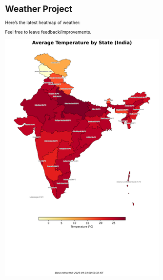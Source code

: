 # Weather Project

Here’s the latest heatmap of weather:

Feel free to leave feedback/improvements.

![India Heatmap](docs/assets/india_heatmap.png?v=D2F302)
